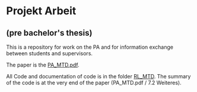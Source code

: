 # Projekt Arbeit 
## (pre bachelor's thesis)
This is a repository for work on the PA and for information exchange between students and supervisors.


The paper is the [PA_MTD.pdf](PA_MTD.pdf).

All Code and documentation of code is in the folder [RL_MTD](RL_MTD).
The summary of the code is at the very end of the paper (PA_MTD.pdf / 7.2 Weiteres).

